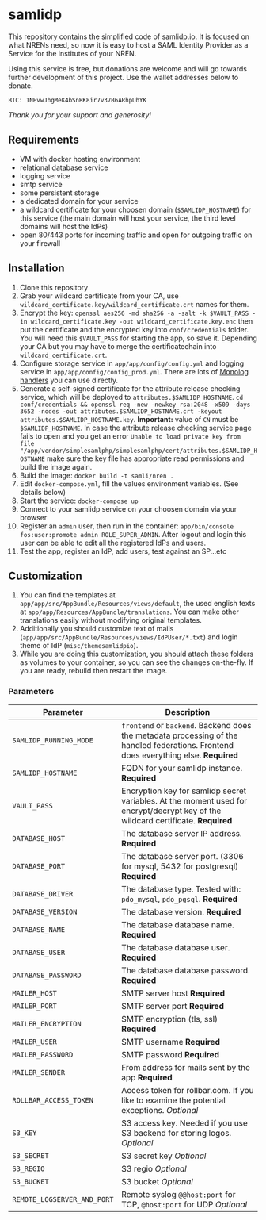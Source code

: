 # samlidp

This repository contains the simplified code of samlidp.io. It is focused on what NRENs need, so now it is easy to host a SAML Identity Provider as a Service for the institutes of your NREN.

Using this service is free, but donations are welcome and will go towards further development of this project. Use the wallet addresses below to donate.

	BTC: 1NEvwJhgMeK4bSnRK8ir7v37B6ARhpUhYK

*Thank you for your support and generosity!*

## Requirements

* VM with docker hosting environment
* relational database service
* logging service
* smtp service
* some persistent storage
* a dedicated domain for your service
* a wildcard certificate for your choosen domain (`$SAMLIDP_HOSTNAME`) for this service (the main domain will host your service, the third level domains will host the IdPs)
* open 80/443 ports for incoming traffic and open for outgoing traffic on your firewall

## Installation

1. Clone this repository
1. Grab your wildcard certificate from your CA, use `wildcard_certificate.key/wildcard_certificate.crt` names for them.
1. Encrypt the key:
   `openssl aes256 -md sha256 -a -salt -k $VAULT_PASS -in wildcard_certificate.key -out wildcard_certificate.key.enc`
   then put the certificate and the encrypted key into
   `conf/credentials` folder. You will need this `$VAULT_PASS` for
   starting the app, so save it. Depending your CA but you may have to
   merge the certificatechain into `wildcard_certificate.crt`.
1. Configure storage service in `app/app/config/config.yml` and logging service in `app/app/config/config_prod.yml`.
   There are lots of [Monolog handlers](https://github.com/Seldaek/monolog/tree/master/src/Monolog/Handler) you can use directly.
1. Generate a self-signed certificate for the attribute release checking service, which will be deployed to `attributes.$SAMLIDP_HOSTNAME`.
   `cd conf/credentials && openssl req -new -newkey rsa:2048 -x509 -days 3652 -nodes -out attributes.$SAMLIDP_HOSTNAME.crt -keyout attributes.$SAMLIDP_HOSTNAME.key`.
   **Important:** value of `CN` must be `$SAMLIDP_HOSTNAME`.
   In case the attribute release checking service page fails to open and you get an error
   `Unable to load private key from file "/app/vendor/simplesamlphp/simplesamlphp/cert/attributes.$SAMLIDP_HOSTNAME`
   make sure the key file has appropriate read permissions and build the
   image again.
1. Build the image: `docker build -t samli/nren .`
1. Edit `docker-compose.yml`, fill the values environment variables. (See details below)
1. Start the service: `docker-compose up`
1. Connect to your samlidp service on your choosen domain via your browser
1. Register an `admin` user, then run in the container: `app/bin/console fos:user:promote admin ROLE_SUPER_ADMIN`. After logout and login this user can be able to edit all the registered IdPs and users.
1. Test the app, register an IdP, add users, test against an SP...etc

## Customization

1. You can find the templates at `app/app/src/AppBundle/Resources/views/default`, the used english texts at `app/app/Resources/AppBundle/translations`. You can make other translations easily without modifying original templates.
1. Additionally you should customize text of mails (`app/app/src/AppBundle/Resources/views/IdPUser/*.txt`) and login theme of IdP (`misc/themesamlidpio`).
1. While you are doing this customization, you should attach these folders as volumes to your container, so you can see the changes on-the-fly. If you are ready, rebuild then restart the image.

### Parameters

| Parameter                   | Description                                                                                                                           |
| -----------                 | -------------                                                                                                                         |
| `SAMLIDP_RUNNING_MODE`      | `frontend` or `backend`. Backend does the metadata processing of the handled federations. Frontend does everything else. **Required** |
| `SAMLIDP_HOSTNAME`          | FQDN for your samlidp instance. **Required**                                                                                          |
| `VAULT_PASS`                | Encryption key for samlidp secret variables. At the moment used for encrypt/decrypt key of the wildcard certificate.  **Required**    |
| `DATABASE_HOST`             | The database server IP address. **Required**                                                                                          |
| `DATABASE_PORT`             | The database server port. (3306 for mysql, 5432 for postgresql) **Required**                                                          |
| `DATABASE_DRIVER`           | The database type. Tested with: `pdo_mysql`, `pdo_pgsql`. **Required**                                                                |
| `DATABASE_VERSION`          | The database version. **Required**                                                                                                    |
| `DATABASE_NAME`             | The database database name. **Required**                                                                                              |
| `DATABASE_USER`             | The database database user. **Required**                                                                                              |
| `DATABASE_PASSWORD`         | The database database password.  **Required**                                                                                         |
| `MAILER_HOST`               | SMTP server host **Required**                                                                                                         |
| `MAILER_PORT`               | SMTP server port **Required**                                                                                                         |
| `MAILER_ENCRYPTION`         | SMTP encryption (tls, ssl) **Required**                                                                                               |
| `MAILER_USER`               | SMTP username **Required**                                                                                                            |
| `MAILER_PASSWORD`           | SMTP password **Required**                                                                                                            |
| `MAILER_SENDER`             | From address for mails sent by the app **Required**                                                                                   |
| `ROLLBAR_ACCESS_TOKEN`      | Access token for rollbar.com. If you like to examine the potential exceptions. *Optional*                                             |
| `S3_KEY`                    | S3 access key. Needed if you use S3 backend for storing logos.  *Optional*                                                            |
| `S3_SECRET`                 | S3 secret key *Optional*                                                                                                              |
| `S3_REGIO`                  | S3 regio *Optional*                                                                                                                   |
| `S3_BUCKET`                 | S3 bucket *Optional*                                                                                                                  |
| `REMOTE_LOGSERVER_AND_PORT` | Remote syslog `@@host:port` for TCP, `@host:port` for UDP *Optional*                                                                  |
